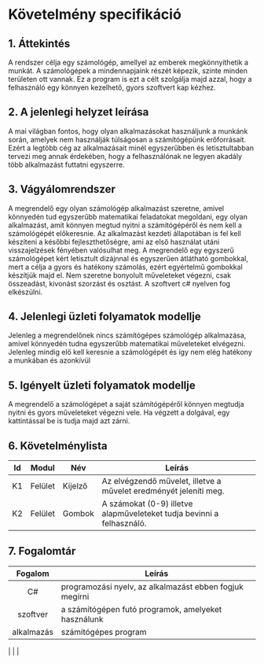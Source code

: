 ﻿# Követelmény specifikáció

## 1. Áttekintés

A rendszer célja egy számológép, amellyel az emberek megkönnyíthetik a munkát. A számológépek a mindennapjaink részét képezik, szinte minden területen ott vannak. Ez a program is ezt a célt szolgálja majd azzal, hogy a felhasználó egy könnyen kezelhető, gyors szoftvert kap kézhez.


## 2. A jelenlegi helyzet leírása

A mai világban fontos, hogy olyan alkalmazásokat használjunk a munkánk során, amelyek nem használják túlságosan a számítógépünk erőforrásait. Ezért a legtöbb cég az alkalmazásait minél egyszerűbben és letisztultabban tervezi meg annak érdekében, hogy a felhasználónak ne legyen akadály több alkalmazást futtatni egyszerre.

## 3. Vágyálomrendszer

A megrendelő egy olyan számológép alkalmazást szeretne, amivel könnyedén tud egyszerűbb matematikai feladatokat megoldani, egy olyan alkalmazást, amit könnyen megtud nyitni a számítógépéről és nem kell a számológépét előkeresnie. Az alkalmazást kezdeti állapotában is fel kell készíteni a későbbi fejleszthetőségre, ami az első használat utáni visszajelzések fényében valósulhat meg. A megrendelő egy egyszerű számológépet kért letisztult dizájnnal és egyszerűen átlátható gombokkal, mert a célja a gyors és hatékony számolás, ezért egyértelmű gombokkal készítjük majd el. Nem szeretne bonyolult műveleteket végezni, csak összeadást, kivonást szorzást és osztást. A szoftvert c# nyelven fog elkészülni.

## 4. Jelenlegi üzleti folyamatok modellje

Jelenleg a megrendelőnek nincs számítógépes számológép alkalmazása, amivel könnyedén tudna egyszerűbb matematikai műveleteket elvégezni. Jelenleg mindig elő kell keresnie a számológépét és így nem elég hatékony a munkában és azonkívül



## 5. Igényelt üzleti folyamatok modellje

A megrendelő a számológépet a saját számítógépéről könnyen megtudja nyitni és gyors műveleteket végezni vele. Ha végzett a dolgával, egy kattintással be is tudja majd azt zárni.



## 6. Követelménylista

| Id | Modul | Név | Leírás |
| :---: | --- | --- | --- |
| K1 | Felület | Kijelző | Az elvégzendő művelet, illetve a művelet eredményét jeleníti meg. |
| K2 | Felület | Gombok | A számokat (0-9) illetve alapműveleteket tudja bevinni a felhasználó. |

## 7. Fogalomtár
| Fogalom | Leírás |
| :---: | --- |
| C#| programozási nyelv, az alkalmazást ebben fogjuk megírni|
| szoftver| a számítógépen futó programok, amelyeket használunk|
| alkalmazás| számítógépes program|



|  |  |
